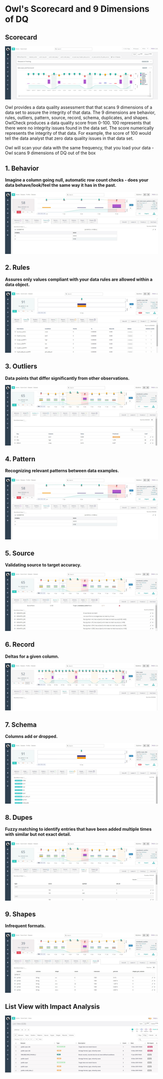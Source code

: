 # Owl's Scorecard and 9 Dimensions of DQ

## Scorecard

![OwlCheck Score Card](.gitbook/assets/image-2.png)



Owl provides a data quality assessment that that scans 9 dimensions of a data set to assure the integrity of that data. The 9 dimensions are behavior, rules, outliers, pattern, source, record, schema, duplicates, and shapes. OwlCheck produces a data quality score from 0-100. 100 represents that there were no integrity issues found in the data set. The score numerically represents the integrity of that data. For example, the score of 100 would tell the data analyst that zero data quality issues in that data set.

Owl will scan your data with the same frequency, that you load your data - Owl scans 9 dimensions of DQ out of the box 

## **1. Behavior** 

**Imagine a column going null, automatic row count checks - does your data behave/look/feel the same way it has in the past.**

![](.gitbook/assets/behavior.jpg)

## **2. Rules**

**Assures only values compliant with your data rules are allowed within a data object.** 

![](.gitbook/assets/rules.jpg)

## **3. Outliers**

**Data points that differ significantly from other observations.**

![](.gitbook/assets/outliers.jpg)

## **4. Pattern**

**Recognizing relevant patterns between data examples.** 

![](.gitbook/assets/pattern.jpg)

## **5. Source**

**Validating source to target accuracy.**

![](.gitbook/assets/source.jpg)

## **6. Record**

**Deltas for a given column.** 

![](.gitbook/assets/record.jpg)

## **7. Schema** 

**Columns add or dropped.**

![](.gitbook/assets/schema.jpg)

## 8. Dupes 

**Fuzzy matching to identify entries that have been added multiple times with similar but not exact detail.**

![](.gitbook/assets/dupes.jpg)

## **9. Shapes**

**Infrequent formats.**

![](.gitbook/assets/shapes.jpg)

## List View with Impact Analysis

![](.gitbook/assets/list-view-with-impact.jpg)

